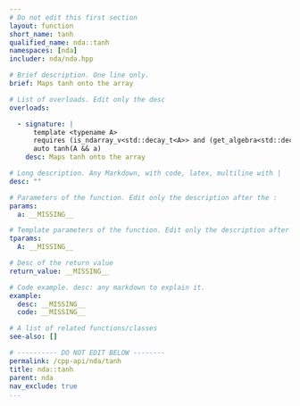 ```yaml
---
# Do not edit this first section
layout: function
short_name: tanh
qualified_name: nda::tanh
namespaces: [nda]
includer: nda/nda.hpp

# Brief description. One line only.
brief: Maps tanh onto the array

# List of overloads. Edit only the desc
overloads:

  - signature: |
      template <typename A>
      requires (is_ndarray_v<std::decay_t<A>> and (get_algebra<std::decay_t<A>> != 'M'))
      auto tanh(A && a)
    desc: Maps tanh onto the array

# Long description. Any Markdown, with code, latex, multiline with |
desc: ""

# Parameters of the function. Edit only the description after the :
params:
  a: __MISSING__

# Template parameters of the function. Edit only the description after the :
tparams:
  A: __MISSING__

# Desc of the return value
return_value: __MISSING__

# Code example. desc: any markdown to explain it.
example:
  desc: __MISSING__
  code: __MISSING__

# A list of related functions/classes
see-also: []

# ---------- DO NOT EDIT BELOW --------
permalink: /cpp-api/nda/tanh
title: nda::tanh
parent: nda
nav_exclude: true
...
```


